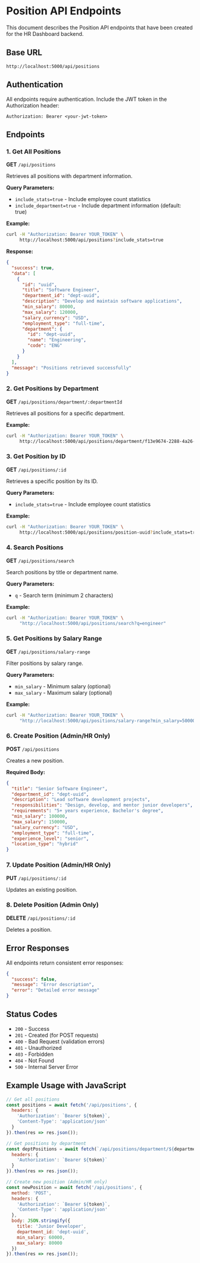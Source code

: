 # Position API Endpoints

This document describes the Position API endpoints that have been created for the HR Dashboard backend.

## Base URL
```
http://localhost:5000/api/positions
```

## Authentication
All endpoints require authentication. Include the JWT token in the Authorization header:
```
Authorization: Bearer <your-jwt-token>
```

## Endpoints

### 1. Get All Positions
**GET** `/api/positions`

Retrieves all positions with department information.

**Query Parameters:**
- `include_stats=true` - Include employee count statistics
- `include_department=true` - Include department information (default: true)

**Example:**
```bash
curl -H "Authorization: Bearer YOUR_TOKEN" \
     http://localhost:5000/api/positions?include_stats=true
```

**Response:**
```json
{
  "success": true,
  "data": [
    {
      "id": "uuid",
      "title": "Software Engineer",
      "department_id": "dept-uuid",
      "description": "Develop and maintain software applications",
      "min_salary": 80000,
      "max_salary": 120000,
      "salary_currency": "USD",
      "employment_type": "full-time",
      "department": {
        "id": "dept-uuid",
        "name": "Engineering",
        "code": "ENG"
      }
    }
  ],
  "message": "Positions retrieved successfully"
}
```

### 2. Get Positions by Department
**GET** `/api/positions/department/:departmentId`

Retrieves all positions for a specific department.

**Example:**
```bash
curl -H "Authorization: Bearer YOUR_TOKEN" \
     http://localhost:5000/api/positions/department/f13e9674-2288-4a26-82ee-16b769f445d4
```

### 3. Get Position by ID
**GET** `/api/positions/:id`

Retrieves a specific position by its ID.

**Query Parameters:**
- `include_stats=true` - Include employee count statistics

**Example:**
```bash
curl -H "Authorization: Bearer YOUR_TOKEN" \
     http://localhost:5000/api/positions/position-uuid?include_stats=true
```

### 4. Search Positions
**GET** `/api/positions/search`

Search positions by title or department name.

**Query Parameters:**
- `q` - Search term (minimum 2 characters)

**Example:**
```bash
curl -H "Authorization: Bearer YOUR_TOKEN" \
     "http://localhost:5000/api/positions/search?q=engineer"
```

### 5. Get Positions by Salary Range
**GET** `/api/positions/salary-range`

Filter positions by salary range.

**Query Parameters:**
- `min_salary` - Minimum salary (optional)
- `max_salary` - Maximum salary (optional)

**Example:**
```bash
curl -H "Authorization: Bearer YOUR_TOKEN" \
     "http://localhost:5000/api/positions/salary-range?min_salary=50000&max_salary=100000"
```

### 6. Create Position (Admin/HR Only)
**POST** `/api/positions`

Creates a new position.

**Required Body:**
```json
{
  "title": "Senior Software Engineer",
  "department_id": "dept-uuid",
  "description": "Lead software development projects",
  "responsibilities": "Design, develop, and mentor junior developers",
  "requirements": "5+ years experience, Bachelor's degree",
  "min_salary": 100000,
  "max_salary": 150000,
  "salary_currency": "USD",
  "employment_type": "full-time",
  "experience_level": "senior",
  "location_type": "hybrid"
}
```

### 7. Update Position (Admin/HR Only)
**PUT** `/api/positions/:id`

Updates an existing position.

### 8. Delete Position (Admin Only)
**DELETE** `/api/positions/:id`

Deletes a position.

## Error Responses

All endpoints return consistent error responses:

```json
{
  "success": false,
  "message": "Error description",
  "error": "Detailed error message"
}
```

## Status Codes
- `200` - Success
- `201` - Created (for POST requests)
- `400` - Bad Request (validation errors)
- `401` - Unauthorized
- `403` - Forbidden
- `404` - Not Found
- `500` - Internal Server Error

## Example Usage with JavaScript

```javascript
// Get all positions
const positions = await fetch('/api/positions', {
  headers: {
    'Authorization': `Bearer ${token}`,
    'Content-Type': 'application/json'
  }
}).then(res => res.json());

// Get positions by department
const deptPositions = await fetch(`/api/positions/department/${departmentId}`, {
  headers: {
    'Authorization': `Bearer ${token}`
  }
}).then(res => res.json());

// Create new position (Admin/HR only)
const newPosition = await fetch('/api/positions', {
  method: 'POST',
  headers: {
    'Authorization': `Bearer ${token}`,
    'Content-Type': 'application/json'
  },
  body: JSON.stringify({
    title: 'Junior Developer',
    department_id: 'dept-uuid',
    min_salary: 60000,
    max_salary: 80000
  })
}).then(res => res.json());
```